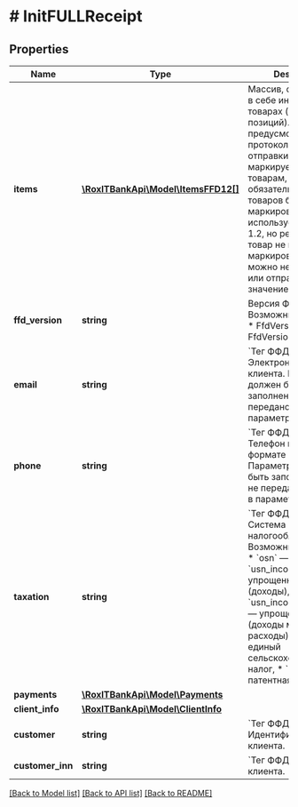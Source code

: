 # # InitFULLReceipt

## Properties

Name | Type | Description | Notes
------------ | ------------- | ------------- | -------------
**items** | [**\RoxlTBankApi\Model\ItemsFFD12[]**](ItemsFFD12.md) | Массив, содержащий в себе информацию о товарах (не более 100 позиций).   Атрибуты, предусмотренные в протоколе для отправки чеков по маркируемым товарам, не являются обязательными для товаров без маркировки. Если используется ФФД 1.2, но реализуемый товар не подлежит маркировке, поля можно не отправлять или отправить со значением null. |
**ffd_version** | **string** | Версия ФФД. Возможные значения: * FfdVersion: 1.2, * FfdVersion: 1.05. |
**email** | **string** | &#x60;Тег ФФД: 1008&#x60;   Электронная почта клиента. Параметр должен быть заполнен, если не передано значение  в параметре &#x60;Phone&#x60;. | [optional]
**phone** | **string** | &#x60;Тег ФФД: 1008&#x60;   Телефон клиента в формате &#x60;+{Ц}&#x60;. Параметр должен быть заполнен, если не передано значение  в параметре &#x60;Email&#x60;. | [optional]
**taxation** | **string** | &#x60;Тег ФФД: 1055&#x60;   Система налогообложения. Возможные значения: * &#x60;osn&#x60; — общая СН, * &#x60;usn_income&#x60; — упрощенная СН (доходы), * &#x60;usn_income_outcome&#x60; — упрощенная СН (доходы минус расходы), * &#x60;esn&#x60; — единый сельскохозяйственный налог, * &#x60;patent&#x60; — патентная СН. |
**payments** | [**\RoxlTBankApi\Model\Payments**](Payments.md) |  | [optional]
**client_info** | [**\RoxlTBankApi\Model\ClientInfo**](.md) |  | [optional]
**customer** | **string** | &#x60;Тег ФФД: 1227&#x60;   Идентификатор/имя клиента. | [optional]
**customer_inn** | **string** | &#x60;Тег ФФД: 1228&#x60;   ИНН клиента. | [optional]

[[Back to Model list]](../../README.md#models) [[Back to API list]](../../README.md#endpoints) [[Back to README]](../../README.md)
